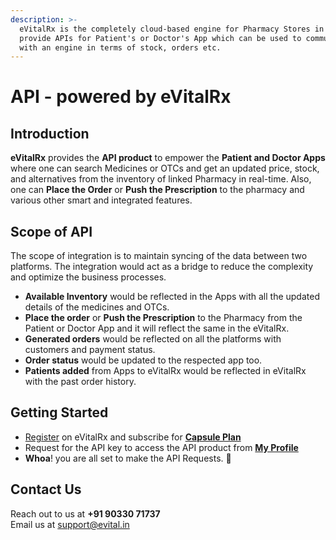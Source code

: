 ```yaml
---
description: >-
  eVitalRx is the completely cloud-based engine for Pharmacy Stores in India. We
  provide APIs for Patient's or Doctor's App which can be used to communicate
  with an engine in terms of stock, orders etc.
---
```


# API - powered by eVitalRx

## Introduction

**eVitalRx** provides the **API product** to empower the **Patient and Doctor Apps** where one can search Medicines or OTCs and get an updated price, stock, and alternatives from the inventory of linked Pharmacy in real-time. Also, one can **Place the Order** or **Push the Prescription** to the pharmacy and various other smart and integrated features.

## Scope of API

The scope of integration is to maintain syncing of the data between two platforms. The integration would act as a bridge to reduce the complexity and optimize the business processes.

* **Available Inventory** would be reflected in the Apps with all the updated details of the medicines and OTCs.
* **Place the order** or **Push the Prescription** to the Pharmacy from the Patient or Doctor App and it will reflect the same in the eVitalRx.
* **Generated orders** would be reflected on all the platforms with customers and payment status.&#x20;
* **Order status** would be updated to the respected app too.
* **Patients added** from Apps to eVitalRx would be reflected in eVitalRx with the past order history.

## Getting Started

* [Register](https://www.evitalrx.in/login?type=signup) on eVitalRx and subscribe for [**Capsule Plan**](https://www.evitalrx.in/pricing)
* Request for the API key to access the API product from [**My Profile**](https://www.evitalrx.in/profile/settings)&#x20;
* **Whoa**! you are all set to make the API Requests. 🚀

## Contact Us

Reach out to us at  **+91 90330 71737**\
Email us at  [support@evital.in](mailto:support@evital.in)
